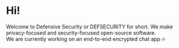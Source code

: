 # Hi!
Welcome to Defensive Security or DEFSECURITY for short. We make privacy-focused and security-focused open-source software.
<br>
We are currently working on an end-to-end encrypted chat app 🔥
